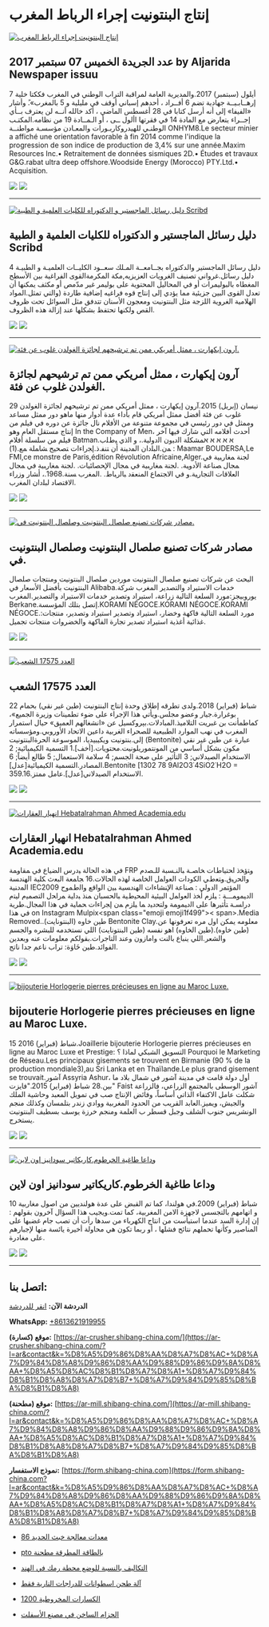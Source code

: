 # إنتاج البنتونيت إجراء الرباط المغرب

<a href="https://swt.shibang-china.com/?l=ar&img&k=%D8%A5%D9%86%D8%AA%D8%A7%D8%AC+%D8%A7%D9%84%D8%A8%D9%86%D8%AA%D9%88%D9%86%D9%8A%D8%AA+%D8%A5%D8%AC%D8%B1%D8%A7%D8%A1+%D8%A7%D9%84%D8%B1%D8%A8%D8%A7%D8%B7+%D8%A7%D9%84%D9%85%D8%BA%D8%B1%D8%A8" target="_blank">![إنتاج البنتونيت إجراء الرباط المغرب](http://static.shibang-china.com/all-800x300/435.jpg)</a>

## عدد الجريدة الخميس 07 سبتمبر 2017 by Aljarida Newspaper issuu
7 أيلول (سبتمبر) 2017.والمديرية العامة لمراقبة التراب الوطني في المغرب فككتا خلية إرهــابـيــة جهادية تضم 6 أفــراد ، أحدهم إسباني أوقف في مليلية و 5 بالمغرب».ً وأشار «الفيفا» إلى أنه أرسل كتابا في 28 أغسطس الماضي ، أكد خالله أنــه لن يعترف بــأي إجــراء يتعارض مع المادة 14 في فقرتها األول ــى ، أو الـمــادة 19 من نظامه.المكتـب الوطنـي للهيدروكاربـورات والمعـادن مؤسسـة مواطنــة ONHYM8.Le secteur minier a affiché une orientation favorable à fin 2014 comme l&#39;indique la progression de son indice de production de 3,4% sur une année.Maxim Resources Inc.• Retraitement de données sismiques 2D.• Études et travaux G&amp;G.rabat ultra deep offshore.Woodside Energy (Morocco) PTY.Ltd.• Acquisition.


<a href="https://whatsapp.shibangsoft.com/WhatsApp.php" target="_blank" title="WhatsApp">![](http://static.shibang-china.com/icon/whatsapp.png)</a> <a href="https://swt.shibang-china.com/?l=ar&icon&k=%D8%A5%D9%86%D8%AA%D8%A7%D8%AC+%D8%A7%D9%84%D8%A8%D9%86%D8%AA%D9%88%D9%86%D9%8A%D8%AA+%D8%A5%D8%AC%D8%B1%D8%A7%D8%A1+%D8%A7%D9%84%D8%B1%D8%A8%D8%A7%D8%B7+%D8%A7%D9%84%D9%85%D8%BA%D8%B1%D8%A8" target="_blank">![](http://static.shibang-china.com/icon/chat-ar.png)</a>

---

<a href="https://swt.shibang-china.com/?l=ar&img&k=%D8%A5%D9%86%D8%AA%D8%A7%D8%AC+%D8%A7%D9%84%D8%A8%D9%86%D8%AA%D9%88%D9%86%D9%8A%D8%AA+%D8%A5%D8%AC%D8%B1%D8%A7%D8%A1+%D8%A7%D9%84%D8%B1%D8%A8%D8%A7%D8%B7+%D8%A7%D9%84%D9%85%D8%BA%D8%B1%D8%A8" target="_blank">![دليل رسائل الماجستير و الدكتوراه للكليات العلمية و الطبية Scribd](http://static.shibang-china.com/all-800x300/1209.jpg)</a>

## دليل رسائل الماجستير و الدكتوراه للكليات العلمية و الطبية Scribd
دليل رسائل الماجستير والدكتوراه بجــامعــة المـلك سعــود الكليــات العلميـة و الطبيـة 4 دليل رسائل.غرواني تصنيف الغرويات  العزيزيه,مكة المكرمةالقوى الفراغية بين الأسطح المغطاه بالبوليمرات أو في المحاليل المحتوية على بوليمر غير مدّمص أو مكثف يمكنها أن تعدل القوى البين جزيئية مما يؤدي إلى إنتاج قوه فراغيه إضافية طاردة (والتي تمثل.المواد الهلامية الغروية اللزجة مثل البنتونيت ومعجون الأسنان تتدفق مثل السوائل تحت ظروف القص ولكنها تحتفظ بشكلها عند إزالة هذه الظروف.


<a href="https://whatsapp.shibangsoft.com/WhatsApp.php" target="_blank" title="WhatsApp">![](http://static.shibang-china.com/icon/whatsapp.png)</a> <a href="https://swt.shibang-china.com/?l=ar&icon&k=%D8%A5%D9%86%D8%AA%D8%A7%D8%AC+%D8%A7%D9%84%D8%A8%D9%86%D8%AA%D9%88%D9%86%D9%8A%D8%AA+%D8%A5%D8%AC%D8%B1%D8%A7%D8%A1+%D8%A7%D9%84%D8%B1%D8%A8%D8%A7%D8%B7+%D8%A7%D9%84%D9%85%D8%BA%D8%B1%D8%A8" target="_blank">![](http://static.shibang-china.com/icon/chat-ar.png)</a>

---

<a href="https://swt.shibang-china.com/?l=ar&img&k=%D8%A5%D9%86%D8%AA%D8%A7%D8%AC+%D8%A7%D9%84%D8%A8%D9%86%D8%AA%D9%88%D9%86%D9%8A%D8%AA+%D8%A5%D8%AC%D8%B1%D8%A7%D8%A1+%D8%A7%D9%84%D8%B1%D8%A8%D8%A7%D8%B7+%D8%A7%D9%84%D9%85%D8%BA%D8%B1%D8%A8" target="_blank">![آرون إيكهارت ، ممثل أمريكي ممن تم ترشيحهم لجائزة الغولدن غلوب عن فئة.](http://static.shibang-china.com/all-800x300/1034.jpg)</a>

## آرون إيكهارت ، ممثل أمريكي ممن تم ترشيحهم لجائزة الغولدن غلوب عن فئة.
29 نيسان (إبريل) 2015.آرون إيكهارت ، ممثل أمريكي ممن تم ترشيحهم لجائزة الغولدن غلوب عن فئة أفضل ممثل أمريكي قام بأداء عدة أدوار منها ماهو دور ممثل مساعد وممثل في دور رئيسي في مجموعة متنوعة من الأفلام نال جائزة عن دوره في فيلم من إنتاج مستقل العام وهو In the Company of Men، أحدث أفلامه التي شارك فيها آخر فيلم من سلسلة أفلام Batman.א א א א אﻤﺸﻜﻠﺔ ﺍﻟﺩﻴﻭﻥ ﺍﻟﺩﻭﻟﻴﺔ.، ﻭ ﺍﻟﺫﻱ ﻴﻁﻠﺏ ﻤﻥ.ﺍﻟﺒﻠﺩﺍﻥ ﺍﻟﻤﺩﻴﻨﺔ ﺃﻥ ﺘﻨﻔ.ﺫ.ﺇﺠﺭﺍﺀﺍﺕ ﺘﺼﺤﻴﺢ ﺸﺎﻤﻠﺔ ﻤﻊ.(1) : Maamar BOUDERSA,Le FMI,ce monstre de Paris,édition Révolution Africaine,Alger.ﻟﺠﻨﺔ ﻤﻐﺎﺭﺒﻴﺔ ﻓﻲ ﻤﺠﺎل ﺼﻨﺎﻋﺔ ﺍﻷﺩﻭﻴﺔ. .ﻟﺠﻨﺔ ﻤﻐﺎﺭﺒﻴﺔ ﻓﻲ ﻤﺠﺎل ﺍﻹﺤﺼﺎﺌﻴﺎﺕ. .ﻟﺠﻨﺔ ﻤﻐﺎﺭﺒﻴﺔ ﻓﻲ ﻤﺠﺎل ﺍﻟﻌﻼﻗﺎﺕ ﺍﻟﺘﺠﺎﺭﻴﺔ.ﻭ ﻓﻲ ﺍﻻﺠﺘﻤﺎﻉ ﺍﻟﻤﻨﻌﻘﺩ ﺒﺎﻟﺭﺒﺎﻁ. .ﺍﻟﻤﻐﺭﺏ ﺴﻨﺔ.1968.، ﺃﺸﺎﺭ ﻭﺯﺭﺍﺀ ﺍﻻﻗﺘﺼﺎﺩ ﻟﺒﻠﺩﺍﻥ ﺍﻟﻤﻐﺭﺏ.


<a href="https://whatsapp.shibangsoft.com/WhatsApp.php" target="_blank" title="WhatsApp">![](http://static.shibang-china.com/icon/whatsapp.png)</a> <a href="https://swt.shibang-china.com/?l=ar&icon&k=%D8%A5%D9%86%D8%AA%D8%A7%D8%AC+%D8%A7%D9%84%D8%A8%D9%86%D8%AA%D9%88%D9%86%D9%8A%D8%AA+%D8%A5%D8%AC%D8%B1%D8%A7%D8%A1+%D8%A7%D9%84%D8%B1%D8%A8%D8%A7%D8%B7+%D8%A7%D9%84%D9%85%D8%BA%D8%B1%D8%A8" target="_blank">![](http://static.shibang-china.com/icon/chat-ar.png)</a>

---

<a href="https://swt.shibang-china.com/?l=ar&img&k=%D8%A5%D9%86%D8%AA%D8%A7%D8%AC+%D8%A7%D9%84%D8%A8%D9%86%D8%AA%D9%88%D9%86%D9%8A%D8%AA+%D8%A5%D8%AC%D8%B1%D8%A7%D8%A1+%D8%A7%D9%84%D8%B1%D8%A8%D8%A7%D8%B7+%D8%A7%D9%84%D9%85%D8%BA%D8%B1%D8%A8" target="_blank">![مصادر شركات تصنيع صلصال البنتونيت وصلصال البنتونيت في.](http://static.shibang-china.com/all-800x300/1243.jpg)</a>

## مصادر شركات تصنيع صلصال البنتونيت وصلصال البنتونيت في.
البحث عن شركات تصنيع صلصال البنتونيت موردين صلصال البنتونيت ومنتجات صلصال البنتونيت بأفضل الأسعار في Alibaba.خدمات الاستيراد والتصدير المغرب شركة يوروبيجز:مورد السلعة التالية زراعة، استيراد وتصدير خدمات الاستيراد والتصدير.المغرب Berkane.إتصل بتلك المؤسسة.KORAMI NÉGOCE.KORAMI NÉGOCE.KORAMI NÉGOCE.:مورد السلعة التالية فاكهة وخضار، استيراد وتصدير استيراد وتصدير، منتجات غذائية أغذية استيراد تصدير تجارة الفاكهة والخضروات منتجات تجميل.


<a href="https://whatsapp.shibangsoft.com/WhatsApp.php" target="_blank" title="WhatsApp">![](http://static.shibang-china.com/icon/whatsapp.png)</a> <a href="https://swt.shibang-china.com/?l=ar&icon&k=%D8%A5%D9%86%D8%AA%D8%A7%D8%AC+%D8%A7%D9%84%D8%A8%D9%86%D8%AA%D9%88%D9%86%D9%8A%D8%AA+%D8%A5%D8%AC%D8%B1%D8%A7%D8%A1+%D8%A7%D9%84%D8%B1%D8%A8%D8%A7%D8%B7+%D8%A7%D9%84%D9%85%D8%BA%D8%B1%D8%A8" target="_blank">![](http://static.shibang-china.com/icon/chat-ar.png)</a>

---

<a href="https://swt.shibang-china.com/?l=ar&img&k=%D8%A5%D9%86%D8%AA%D8%A7%D8%AC+%D8%A7%D9%84%D8%A8%D9%86%D8%AA%D9%88%D9%86%D9%8A%D8%AA+%D8%A5%D8%AC%D8%B1%D8%A7%D8%A1+%D8%A7%D9%84%D8%B1%D8%A8%D8%A7%D8%B7+%D8%A7%D9%84%D9%85%D8%BA%D8%B1%D8%A8" target="_blank">![العدد 17575 الشعب](http://static.shibang-china.com/all-800x300/1269.jpg)</a>

## العدد 17575 الشعب
22 شباط (فبراير) 2018.ولدى تطرقه إطلاق وحدة إنتاج البنتونيت (طين غير نقي) بحمام بوغرارة.جيار وعضو مجلس.ويأتي هذا الإجراء على ضوء تطمينات وزيرة الجميع»، كماطمأنت بن غبريت التلاميذ.المبادلات.بېروكسيل عن «انشغالهم العميق» حيال استمرار المغرب في نهب الموارد الطبيعية للصحراء الغربية داعين الاتحاد الأوروبي.ومؤسساته إلى.بنتونيت ويكيبيديا، الموسوعة الحرةالبنتونيت (Bentonite) عبارة عن طين غير نقي مكون بشكل أساسي من المونتموريلونيت.محتويات.[أخف].1 التسمية الكيميائية; 2 الاستخدام الصيدلاني; 3 التأثير على صحة الجسم; 4 سلامة الاستعمال; 5 طالع أيضاً; 6 المصادر.التسمية الكيميائية[عدل].Bentonite [1302 78 9Al2O3˙4SiO2˙H2O = 359.16.الاستخدام الصيدلاني[عدل].عامل ممتز.


<a href="https://whatsapp.shibangsoft.com/WhatsApp.php" target="_blank" title="WhatsApp">![](http://static.shibang-china.com/icon/whatsapp.png)</a> <a href="https://swt.shibang-china.com/?l=ar&icon&k=%D8%A5%D9%86%D8%AA%D8%A7%D8%AC+%D8%A7%D9%84%D8%A8%D9%86%D8%AA%D9%88%D9%86%D9%8A%D8%AA+%D8%A5%D8%AC%D8%B1%D8%A7%D8%A1+%D8%A7%D9%84%D8%B1%D8%A8%D8%A7%D8%B7+%D8%A7%D9%84%D9%85%D8%BA%D8%B1%D8%A8" target="_blank">![](http://static.shibang-china.com/icon/chat-ar.png)</a>

---

<a href="https://swt.shibang-china.com/?l=ar&img&k=%D8%A5%D9%86%D8%AA%D8%A7%D8%AC+%D8%A7%D9%84%D8%A8%D9%86%D8%AA%D9%88%D9%86%D9%8A%D8%AA+%D8%A5%D8%AC%D8%B1%D8%A7%D8%A1+%D8%A7%D9%84%D8%B1%D8%A8%D8%A7%D8%B7+%D8%A7%D9%84%D9%85%D8%BA%D8%B1%D8%A8" target="_blank">![انهيار العقارات Hebatalrahman Ahmed Academia.edu](http://static.shibang-china.com/all-800x300/794.jpg)</a>

## انهيار العقارات Hebatalrahman Ahmed Academia.edu
ﻓﻲ ﻫﺫﻩ ﺍﻟﺤﺎﻟﺔ ﻴﺩﺭﺱ ﺍﻟﻀﻴﺎﻉ ﻓﻲ ﻤﻘﺎﻭﻤﺔ FRP ﻭﺘﺅﺨﺫ ﺍﺤﺘﻴﺎﻁﺎﺕ ﺨﺎﺼـﺔ ﺒﺎﻟﻨـﺴﺒﺔ ﻟﻠـﺼﺩﻡ ﻭﺍﻟﺤﺭﻴﻕ.ﻭﺘﻌﻁﻲ ﺍﻟﻜﻭﺩﺍﺕ ﺍﻟﻌﻭﺍﻤل ﺍﻟﺨﺎﺼﺔ ﻟﻬﺫﻩ ﺍﻟﺤﺎﻻﺕ.16 ﺠﺎﻤﻌﺔ ﺍﻟﺒﻌﺙ ﻜﻠﻴﺔ ﺍﻟﻬﻨﺩﺴﺔ ﺍﻟﻤﺩﻨﻴﺔ IEC2009 ﺍﻟﻤﺅﺘﻤﺭ ﺍﻟﺩﻭﻟﻲ : ﺼﻨﺎﻋﺔ ﺍﻹﻨﺸﺎﺀﺍﺕ ﺍﻟﻬﻨﺩﺴﻴﺔ ﺒﻴﻥ ﺍﻟﻭﺍﻗﻊ ﻭﺍﻟﻁﻤﻭﺡ ﺍﻟﺩﻴﻤﻭﻤـــﺔ : ﻴﻠﺯﻡ ﺃﺨﺫ ﺍﻟﻌﻭﺍﻤل ﺍﻟﺒﻴﺌﻴﺔ ﺍﻟﻤﺤﻴﻁﻴﺔ ﺒﺎﻟﺤﺴﺒﺎﻥ ﻤﻨﺫ ﺒﺩﺍﻴﺔ ﻤﺭﺍﺤل ﺍﻟﺘﺼﻤﻴﻡ ﻟﻴﺘﻡ ﺩﺭﺍﺴـﺔ ﺘﺄﺜﻴﺭﻫﺎ ﻋﻠﻰ ﺍﻟﺩﻴﻤﻭﻤﺔ ﻭﻟﺘﺤﺩﻴﺩ ﻤﺎ ﻴﻠﺯﻡ ﻤﻥ ﺇﺠﺭﺍﺀﺍﺕ ﺤﻤﺎﻴﺔ ﻓﻲ ﻫﺫﺍ ﺍﻟﻤﺠﺎل.طرية في هذا on Instagram Mulpix&lt;span class=&quot;emoji emoji1f499&quot;&gt;&lt; span&gt;.Media Removed..طين خاوه (البنتونايت) Bentonite Clay.معلومه يمكن اول مره تعرفونها عن (طين خاوه).(طين الخاوه) اهو نفسه (طين البنتونايت) اللي نستخدمه للبشره والجسم والشعر.اللي ينباع بالنت وامازون وعند التاجرات.بقولكم معلومات عنه وبعدين الفوائد.طين خَاوَة: تراب ناعم جدا ناتج.


<a href="https://whatsapp.shibangsoft.com/WhatsApp.php" target="_blank" title="WhatsApp">![](http://static.shibang-china.com/icon/whatsapp.png)</a> <a href="https://swt.shibang-china.com/?l=ar&icon&k=%D8%A5%D9%86%D8%AA%D8%A7%D8%AC+%D8%A7%D9%84%D8%A8%D9%86%D8%AA%D9%88%D9%86%D9%8A%D8%AA+%D8%A5%D8%AC%D8%B1%D8%A7%D8%A1+%D8%A7%D9%84%D8%B1%D8%A8%D8%A7%D8%B7+%D8%A7%D9%84%D9%85%D8%BA%D8%B1%D8%A8" target="_blank">![](http://static.shibang-china.com/icon/chat-ar.png)</a>

---

<a href="https://swt.shibang-china.com/?l=ar&img&k=%D8%A5%D9%86%D8%AA%D8%A7%D8%AC+%D8%A7%D9%84%D8%A8%D9%86%D8%AA%D9%88%D9%86%D9%8A%D8%AA+%D8%A5%D8%AC%D8%B1%D8%A7%D8%A1+%D8%A7%D9%84%D8%B1%D8%A8%D8%A7%D8%B7+%D8%A7%D9%84%D9%85%D8%BA%D8%B1%D8%A8" target="_blank">![bijouterie Horlogerie pierres précieuses en ligne au Maroc Luxe.](http://static.shibang-china.com/all-800x300/342.jpg)</a>

## bijouterie Horlogerie pierres précieuses en ligne au Maroc Luxe.
15 شباط (فبراير) 2016.Joaillerie bijouterie Horlogerie pierres précieuses en ligne au Maroc Luxe et Prestige: التسويق الشبكي لماذا ؟ Pourquoi le Marketing de Réseau.Les principaux gisements se trouvent en Birmanie (90 % de la production mondiale3),au Sri Lanka et en Thaïlande.Le plus grand gisement se trouvait.آشور Assyria Ashur، أول دولة قامت في مدينة آشور في شمال بلاد ما بين.28 شباط (فبراير) 2015.&quot;فايزت&quot; Faist آشور الوسطى بالمجتمع الزراعي، فالزراعة شكلت عامل الاكتفاء الذاتي أساساً، وفائض الإنتاج صب في تمويل المعبد وحاشية الملك والجيش، ويميز.العابد القريب من الحدود المغربية ووادي زندر بتلمسان وكذلك منجم الونشريس جنوب الشلف وجبل قسطر ب العلمة ومنجم خرزة يوسف بسطيف البنتونيت يستخرج.


<a href="https://whatsapp.shibangsoft.com/WhatsApp.php" target="_blank" title="WhatsApp">![](http://static.shibang-china.com/icon/whatsapp.png)</a> <a href="https://swt.shibang-china.com/?l=ar&icon&k=%D8%A5%D9%86%D8%AA%D8%A7%D8%AC+%D8%A7%D9%84%D8%A8%D9%86%D8%AA%D9%88%D9%86%D9%8A%D8%AA+%D8%A5%D8%AC%D8%B1%D8%A7%D8%A1+%D8%A7%D9%84%D8%B1%D8%A8%D8%A7%D8%B7+%D8%A7%D9%84%D9%85%D8%BA%D8%B1%D8%A8" target="_blank">![](http://static.shibang-china.com/icon/chat-ar.png)</a>

---

<a href="https://swt.shibang-china.com/?l=ar&img&k=%D8%A5%D9%86%D8%AA%D8%A7%D8%AC+%D8%A7%D9%84%D8%A8%D9%86%D8%AA%D9%88%D9%86%D9%8A%D8%AA+%D8%A5%D8%AC%D8%B1%D8%A7%D8%A1+%D8%A7%D9%84%D8%B1%D8%A8%D8%A7%D8%B7+%D8%A7%D9%84%D9%85%D8%BA%D8%B1%D8%A8" target="_blank">![وداعا طاغية الخرطوم.كاريكاتير سودانيز اون لاين](http://static.shibang-china.com/all-800x300/1159.jpg)</a>

## وداعا طاغية الخرطوم.كاريكاتير سودانيز اون لاين
10 شباط (فبراير) 2009.في هولندا، كما تم القبض على عدة هولنديين من اصول مغاربية و اتهامهم بالتجسس لاجهزة الامن المغربية، كما تمت.ويجيب هذا السؤال آخرون بقولهم : إن إدارة السد عندما استيأست من انتاج الكهرباء من سدها رأت أن تصب جام غضبها على المناصير وكأنها تحملهم نتائج فشلها ، أو ربما تكون هي محاولة أخيرة يائسة منها لإجبارهم على مغادرة.

<a href="https://whatsapp.shibangsoft.com/WhatsApp.php" target="_blank" title="WhatsApp">![](http://static.shibang-china.com/icon/whatsapp.png)</a> <a href="https://swt.shibang-china.com/?l=ar&icon&k=%D8%A5%D9%86%D8%AA%D8%A7%D8%AC+%D8%A7%D9%84%D8%A8%D9%86%D8%AA%D9%88%D9%86%D9%8A%D8%AA+%D8%A5%D8%AC%D8%B1%D8%A7%D8%A1+%D8%A7%D9%84%D8%B1%D8%A8%D8%A7%D8%B7+%D8%A7%D9%84%D9%85%D8%BA%D8%B1%D8%A8" target="_blank">![](http://static.shibang-china.com/icon/chat-ar.png)</a>

---
## اتصل بنا:

**الدردشة الآن:** [انقر للدردشة](https://swt.shibang-china.com?l=ar&contact&k=%D8%A5%D9%86%D8%AA%D8%A7%D8%AC+%D8%A7%D9%84%D8%A8%D9%86%D8%AA%D9%88%D9%86%D9%8A%D8%AA+%D8%A5%D8%AC%D8%B1%D8%A7%D8%A1+%D8%A7%D9%84%D8%B1%D8%A8%D8%A7%D8%B7+%D8%A7%D9%84%D9%85%D8%BA%D8%B1%D8%A8)

**WhatsApp:**  [+8613621919955](https://whatsapp.shibangsoft.com/WhatsApp.php)

**موقع (كسارة):** [https://ar-crusher.shibang-china.com/](https://ar-crusher.shibang-china.com/?l=ar&contact&k=%D8%A5%D9%86%D8%AA%D8%A7%D8%AC+%D8%A7%D9%84%D8%A8%D9%86%D8%AA%D9%88%D9%86%D9%8A%D8%AA+%D8%A5%D8%AC%D8%B1%D8%A7%D8%A1+%D8%A7%D9%84%D8%B1%D8%A8%D8%A7%D8%B7+%D8%A7%D9%84%D9%85%D8%BA%D8%B1%D8%A8)

**موقع (مطحنة):** [https://ar-mill.shibang-china.com/](https://ar-mill.shibang-china.com/?l=ar&contact&k=%D8%A5%D9%86%D8%AA%D8%A7%D8%AC+%D8%A7%D9%84%D8%A8%D9%86%D8%AA%D9%88%D9%86%D9%8A%D8%AA+%D8%A5%D8%AC%D8%B1%D8%A7%D8%A1+%D8%A7%D9%84%D8%B1%D8%A8%D8%A7%D8%B7+%D8%A7%D9%84%D9%85%D8%BA%D8%B1%D8%A8)

**نموذج الاستفسار:** [https://form.shibang-china.com](https://form.shibang-china.com?l=ar&contact&k=%D8%A5%D9%86%D8%AA%D8%A7%D8%AC+%D8%A7%D9%84%D8%A8%D9%86%D8%AA%D9%88%D9%86%D9%8A%D8%AA+%D8%A5%D8%AC%D8%B1%D8%A7%D8%A1+%D8%A7%D9%84%D8%B1%D8%A8%D8%A7%D8%B7+%D8%A7%D9%84%D9%85%D8%BA%D8%B1%D8%A8)

* [معدات معالجة خبث الحديد 86](../26/%D9%85%D8%B9%D8%AF%D8%A7%D8%AA%20%D9%85%D8%B9%D8%A7%D9%84%D8%AC%D8%A9%20%D8%AE%D8%A8%D8%AB%20%D8%A7%D9%84%D8%AD%D8%AF%D9%8A%D8%AF%2086.md)

* [pto بالطاقة المطرقة مطحنة](../30/pto%20%D8%A8%D8%A7%D9%84%D8%B7%D8%A7%D9%82%D8%A9%20%D8%A7%D9%84%D9%85%D8%B7%D8%B1%D9%82%D8%A9%20%D9%85%D8%B7%D8%AD%D9%86%D8%A9.md)

* [التكاليف بالنسبة للوضع محطة رمك في الهند](../26/%D8%A7%D9%84%D8%AA%D9%83%D8%A7%D9%84%D9%8A%D9%81%20%D8%A8%D8%A7%D9%84%D9%86%D8%B3%D8%A8%D8%A9%20%D9%84%D9%84%D9%88%D8%B6%D8%B9%20%D9%85%D8%AD%D8%B7%D8%A9%20%D8%B1%D9%85%D9%83%20%D9%81%D9%8A%20%D8%A7%D9%84%D9%87%D9%86%D8%AF.md)

* [آلة طحن اسطوانات للدراجات النارية فقط](../27/%D8%A2%D9%84%D8%A9%20%D8%B7%D8%AD%D9%86%20%D8%A7%D8%B3%D8%B7%D9%88%D8%A7%D9%86%D8%A7%D8%AA%20%D9%84%D9%84%D8%AF%D8%B1%D8%A7%D8%AC%D8%A7%D8%AA%20%D8%A7%D9%84%D9%86%D8%A7%D8%B1%D9%8A%D8%A9%20%D9%81%D9%82%D8%B7.md)

* [1200 الكسارات المخروطية](../29/1200%20%D8%A7%D9%84%D9%83%D8%B3%D8%A7%D8%B1%D8%A7%D8%AA%20%D8%A7%D9%84%D9%85%D8%AE%D8%B1%D9%88%D8%B7%D9%8A%D8%A9.md)

* [الحزام الساخن في مصنع الأسفلت](../27/%D8%A7%D9%84%D8%AD%D8%B2%D8%A7%D9%85%20%D8%A7%D9%84%D8%B3%D8%A7%D8%AE%D9%86%20%D9%81%D9%8A%20%D9%85%D8%B5%D9%86%D8%B9%20%D8%A7%D9%84%D8%A3%D8%B3%D9%81%D9%84%D8%AA.md)